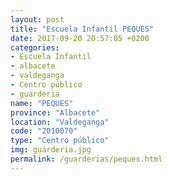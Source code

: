 ```yaml
---
layout: post
title: "Escuela Infantil PEQUES"
date: 2017-09-20 20:57:05 +0200
categories:
- Escuela Infantil
- albacete
- valdeganga
- Centro público
- guarderia
name: "PEQUES"
province: "Albacete"
location: "Valdeganga"
code: "2010070"
type: "Centro público"
img: guarderia.jpg
permalink: /guarderias/peques.html
---
```

